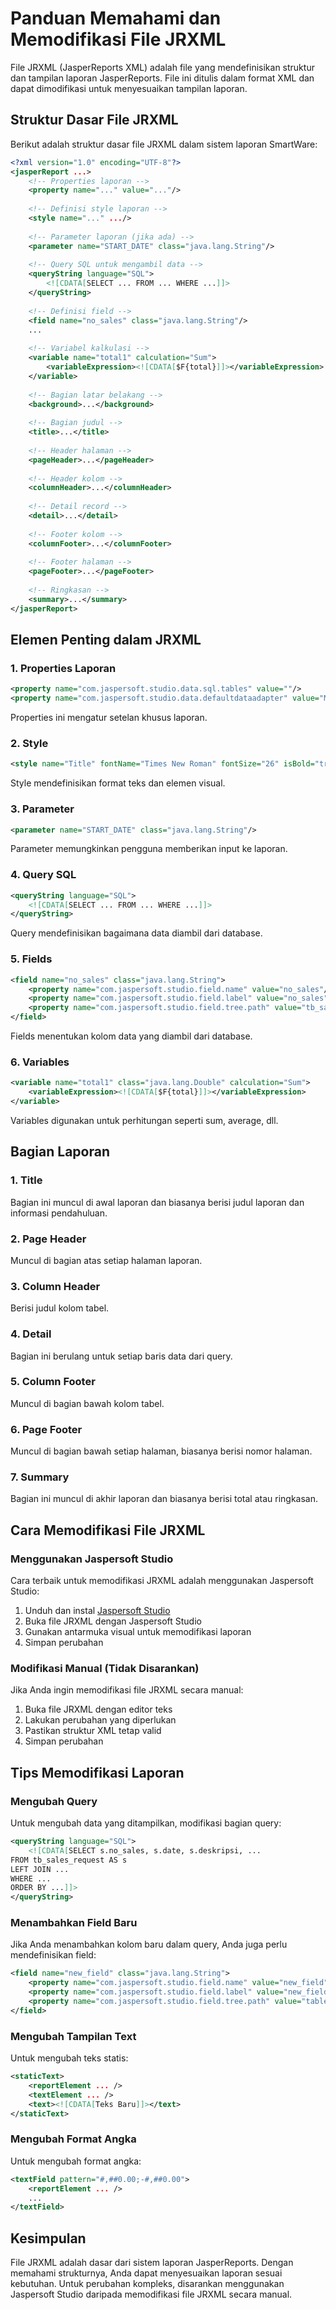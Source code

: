 # Panduan Memahami dan Memodifikasi File JRXML

File JRXML (JasperReports XML) adalah file yang mendefinisikan struktur dan tampilan laporan JasperReports. File ini ditulis dalam format XML dan dapat dimodifikasi untuk menyesuaikan tampilan laporan.

## Struktur Dasar File JRXML

Berikut adalah struktur dasar file JRXML dalam sistem laporan SmartWare:

```xml
<?xml version="1.0" encoding="UTF-8"?>
<jasperReport ...>
    <!-- Properties laporan -->
    <property name="..." value="..."/>
    
    <!-- Definisi style laporan -->
    <style name="..." .../>
    
    <!-- Parameter laporan (jika ada) -->
    <parameter name="START_DATE" class="java.lang.String"/>
    
    <!-- Query SQL untuk mengambil data -->
    <queryString language="SQL">
        <![CDATA[SELECT ... FROM ... WHERE ...]]>
    </queryString>
    
    <!-- Definisi field -->
    <field name="no_sales" class="java.lang.String"/>
    ...
    
    <!-- Variabel kalkulasi -->
    <variable name="total1" calculation="Sum">
        <variableExpression><![CDATA[$F{total}]]></variableExpression>
    </variable>
    
    <!-- Bagian latar belakang -->
    <background>...</background>
    
    <!-- Bagian judul -->
    <title>...</title>
    
    <!-- Header halaman -->
    <pageHeader>...</pageHeader>
    
    <!-- Header kolom -->
    <columnHeader>...</columnHeader>
    
    <!-- Detail record -->
    <detail>...</detail>
    
    <!-- Footer kolom -->
    <columnFooter>...</columnFooter>
    
    <!-- Footer halaman -->
    <pageFooter>...</pageFooter>
    
    <!-- Ringkasan -->
    <summary>...</summary>
</jasperReport>
```

## Elemen Penting dalam JRXML

### 1. Properties Laporan
```xml
<property name="com.jaspersoft.studio.data.sql.tables" value=""/>
<property name="com.jaspersoft.studio.data.defaultdataadapter" value="Mysql Connection"/>
```
Properties ini mengatur setelan khusus laporan.

### 2. Style
```xml
<style name="Title" fontName="Times New Roman" fontSize="26" isBold="true"/>
```
Style mendefinisikan format teks dan elemen visual.

### 3. Parameter
```xml
<parameter name="START_DATE" class="java.lang.String"/>
```
Parameter memungkinkan pengguna memberikan input ke laporan.

### 4. Query SQL
```xml
<queryString language="SQL">
    <![CDATA[SELECT ... FROM ... WHERE ...]]>
</queryString>
```
Query mendefinisikan bagaimana data diambil dari database.

### 5. Fields
```xml
<field name="no_sales" class="java.lang.String">
    <property name="com.jaspersoft.studio.field.name" value="no_sales"/>
    <property name="com.jaspersoft.studio.field.label" value="no_sales"/>
    <property name="com.jaspersoft.studio.field.tree.path" value="tb_sales_request"/>
</field>
```
Fields menentukan kolom data yang diambil dari database.

### 6. Variables
```xml
<variable name="total1" class="java.lang.Double" calculation="Sum">
    <variableExpression><![CDATA[$F{total}]]></variableExpression>
</variable>
```
Variables digunakan untuk perhitungan seperti sum, average, dll.

## Bagian Laporan

### 1. Title
Bagian ini muncul di awal laporan dan biasanya berisi judul laporan dan informasi pendahuluan.

### 2. Page Header
Muncul di bagian atas setiap halaman laporan.

### 3. Column Header
Berisi judul kolom tabel.

### 4. Detail
Bagian ini berulang untuk setiap baris data dari query.

### 5. Column Footer
Muncul di bagian bawah kolom tabel.

### 6. Page Footer
Muncul di bagian bawah setiap halaman, biasanya berisi nomor halaman.

### 7. Summary
Bagian ini muncul di akhir laporan dan biasanya berisi total atau ringkasan.

## Cara Memodifikasi File JRXML

### Menggunakan Jaspersoft Studio

Cara terbaik untuk memodifikasi JRXML adalah menggunakan Jaspersoft Studio:

1. Unduh dan instal [Jaspersoft Studio](https://community.jaspersoft.com/project/jaspersoft-studio)
2. Buka file JRXML dengan Jaspersoft Studio
3. Gunakan antarmuka visual untuk memodifikasi laporan
4. Simpan perubahan

### Modifikasi Manual (Tidak Disarankan)

Jika Anda ingin memodifikasi file JRXML secara manual:

1. Buka file JRXML dengan editor teks
2. Lakukan perubahan yang diperlukan
3. Pastikan struktur XML tetap valid
4. Simpan perubahan

## Tips Memodifikasi Laporan

### Mengubah Query

Untuk mengubah data yang ditampilkan, modifikasi bagian query:

```xml
<queryString language="SQL">
    <![CDATA[SELECT s.no_sales, s.date, s.deskripsi, ...
FROM tb_sales_request AS s
LEFT JOIN ...
WHERE ...
ORDER BY ...]]>
</queryString>
```

### Menambahkan Field Baru

Jika Anda menambahkan kolom baru dalam query, Anda juga perlu mendefinisikan field:

```xml
<field name="new_field" class="java.lang.String">
    <property name="com.jaspersoft.studio.field.name" value="new_field"/>
    <property name="com.jaspersoft.studio.field.label" value="new_field"/>
    <property name="com.jaspersoft.studio.field.tree.path" value="table_name"/>
</field>
```

### Mengubah Tampilan Text

Untuk mengubah teks statis:

```xml
<staticText>
    <reportElement ... />
    <textElement ... />
    <text><![CDATA[Teks Baru]]></text>
</staticText>
```

### Mengubah Format Angka

Untuk mengubah format angka:

```xml
<textField pattern="#,##0.00;-#,##0.00">
    <reportElement ... />
    ...
</textField>
```

## Kesimpulan

File JRXML adalah dasar dari sistem laporan JasperReports. Dengan memahami strukturnya, Anda dapat menyesuaikan laporan sesuai kebutuhan. Untuk perubahan kompleks, disarankan menggunakan Jaspersoft Studio daripada memodifikasi file JRXML secara manual. 